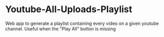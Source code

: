# Youtube-All-Uploads-Playlist
Web app to generate a playlist containing every video on a given youtube channel. Useful when the "Play All" button is missing
